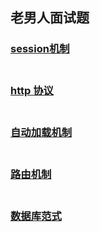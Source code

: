 ## 老男人面试题
### [session机制](zhangzhiwei_session.md)<br><br>
### [http 协议](http://harttle.com/2014/10/01/http.html)<br><br>
### [自动加载机制](auto-load.md)<br><br>
### [路由机制](rules.md)<br><br>
### [数据库范式](范式.md)<br><br>

